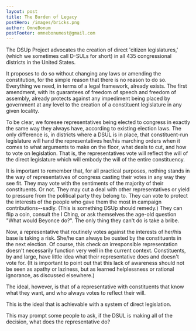 ```yaml
---
layout: post
title: The Burden of Legacy
postHero: /images/bricks.png
author: OmneBonum
postFooter: omnebonumest@gmail.com
---
```

The DSUp Project advocates the creation of direct 'citizen legislatures,' (which we sometimes call D-SULs for short) in all 435 congressional districts in the United States.  

It proposes to do so without changing any laws or amending the constitution, for the simple reason that there is no reason to do so. Everything we need, in terms of a legal framework, already exists. The first amendment, with its guarantees of freedom of speech and freedom of assembly, already protects against any impediment being placed by government at any level to the creation of a constituent legislature in any given locality.  

To be clear, we foresee representatives being elected to congress in exactly the same way they always have, according to existing election laws.  The only difference is, in districts where a DSUL is in place, that constituent-run legislature will hand the representatives her/his marching orders when it comes to what arguments to make on the floor, what deals to cut, and how to vote on legislation.  That is, the representatives vote will reflect the will of the direct legislature which will embody the will of the entire constituency.

It is important to remember that, for all practical purposes, nothing stands in the way of representatives of congress casting their votes in any way they see fit. They may vote with the sentiments of the majority of their constituents. Or not. They may cut a deal with other representatives or yield to pressure from the political party they belong to. They can vote to protect the interests of the people who gave them the most in campaign contributions--sadly.  (This is something DSUp should remedy.) They can flip a coin, consult the I Ching, or ask themselves the age-old question "What would Beyonce do?".  The only thing they can't do is take a bribe.

Now, a representative that routinely votes against the interests of her/his base is taking a risk.  She/he can always be ousted by the constituents in the next election. Of course, this check on irresponsible representation doesn't necessarily function very well in the current context.  Constituents, by and large, have little idea what their representative does and doesn't vote for. (It is important to point out that this lack of awareness should not be seen as apathy or laziness, but as learned helplessness or rational ignorance, as discussed elsewhere.)

The ideal, however, is that of a representative with constituents that know what they want, and who always votes to reflect their will.

This is the ideal that is achievable with a system of direct legislation.  

This may prompt some people to ask, if the DSUL is making all of the decision, what does the representative do?  
